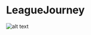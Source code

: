 # LeagueJourney
 
![alt text](https://drive.google.com/file/d/1fLU2HoH_R-5gnyArGsLRjaGlYIY2_3hB/view?usp=sharing)
